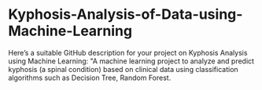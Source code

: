 # Kyphosis-Analysis-of-Data-using-Machine-Learning
Here’s a suitable GitHub description for your project on Kyphosis Analysis using Machine Learning:  "A machine learning project to analyze and predict kyphosis (a spinal condition) based on clinical data using classification algorithms such as Decision Tree, Random Forest.
